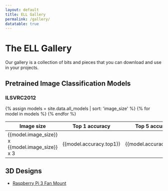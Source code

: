 ```yaml
---
layout: default
title: ELL Gallery
permalink: /gallery/
datatable: true
---
```


# The ELL Gallery

Our gallery is a collection of bits and pieces that you can download and use in your projects. 

<div id='plot'></div>
<script>
var spec = {
  "$schema": "https://vega.github.io/schema/vega-lite/v2.json",
  "description": "A plot of accuracy versus performance",
  "width": 500, "height": 500,
  "data": {"values": {{site.data.all_models | jsonify}} },
  "mark": {"type":"point", "filled":true},
  "encoding": {
    "x": {"field": "secs_per_frame.pi3", "type": "quantitative", "axis": {"title": "Seconds per frame"} },
    "y": {"field": "accuracy.top1", "type": "quantitative", "axis": {"title": "Top 1 accuracy"}},
    "color": {"field": "image_size", "type": "nominal", "legend": {"title": "Image Size"} },
    "shape": {"field": "image_size", "type": "nominal"},
    "tooltip": {"field": "directory", "type": "ordinal"},
    "size": {"value": 100}
  }
}
vegaEmbed("#plot", spec, {actions:false})
</script>

## Pretrained Image Classification Models

### ILSVRC2012

<table class="table table-striped table-bordered datatable">
<thead>
<tr>
  <th>Image size</th>
  <th>Top 1 accuracy</th>
  <th>Top 5 accuracy</th>
  <th>Sec/frame on a Pi3</th>
  <th>Model name</th>
</tr>
</thead>
{% assign models = site.data.all_models | sort: 'image_size' %}
{% for model in models %}
  <tr>
    <td>{{model.image_size}} x {{model.image_size}} x 3</td>
    <td style="text-align: right">{{model.accuracy.top1}}</td>
    <td style="text-align: right">{{model.accuracy.top5}}</td>
    <td style="text-align: right">{{model.secs_per_frame.pi3}}</td>
    <td><a href="/ELL/gallery/ILSVRC2012/{{model.directory}}.md">{{model.directory}}</a></td>
  </tr>
{% endfor %}
</table>

## 3D Designs

* [Raspberry Pi 3 Fan Mount](/ELL/gallery/Raspberry-Pi-3-Fan-Mount)

